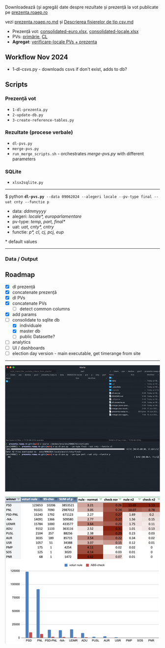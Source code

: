 Downloadează (și agregă) date despre rezultate și prezență la vot publicate pe [prezenta.roaep.ro](https://prezenta.roaep.ro/) 

vezi [prezenta.roaep.ro.md](docs/prezenta.roaep.ro.md) și [Descrierea fișierelor de tip csv.md](docs/Descrierea%20fișierelor%20de%20tip%20csv.md)

- Prezență vot: [consolidated-euro.xlsx](https://docs.google.com/spreadsheets/d/1Rynf1Ns5H1-j0RVtdlvD71mYWL09_B4i/edit?usp=sharing&ouid=110866595781073302984&rtpof=true&sd=true), [consolidated-locale.xlsx](https://docs.google.com/spreadsheets/d/1Ryn5gShIYUN3hjcrSUZurkZBfEQJVHyA/edit?usp=drive_link&ouid=110866595781073302984&rtpof=true&sd=true)    
- PVs: [primărie](https://docs.google.com/spreadsheets/d/1SJQjSnJlN1IeoQ38sXAIBM2LBtrj5Wo_/edit?usp=drive_link&ouid=110866595781073302984), [CL](https://docs.google.com/spreadsheets/d/1SJwARd3E-GEqKiwMhnlfMQP3ayxH11dQ/edit?usp=drive_link&ouid=110866595781073302984) 
- **Agregat**: [verificare-locale PVs + prezenta](https://docs.google.com/spreadsheets/d/1S4K92YJPrIUTOYLAEWafUJvKp04XojPg/edit?gid=1765616260)


## Workflow Nov 2024
- 1-dl-csvs.py - downloads csvs if don't exist, adds to db?

## Scripts

### Prezență vot
- `1-dl-prezenta.py`
- `2-update-db.py` 
- `3-create-reference-tables.py`  

### Rezultate (procese verbale)
- `dl-pvs.py`
- `merge-pvs.py`
- `run_merge_scripts.sh` - orchestrates _merge-pvs.py_ with different parameters

### SQLite
- `xlsx2sqlite.py`



----

$ python **`dl-pvs.py`**` --data 09062024 --alegeri locale --pv-type final --uat cnty --functie p`

- data: _ddmmyyyy_
- alegeri: _locale*, europarlamentare_ 
- pv-type: _temp, part, final*_ 
- uat: _uat, cnty*, cntry_ 
- functie: _p*, cl, cj, pcj, eup_

\* default values

----

### Data / Output
<!-- 
- \<data_scrutin\>-\<tip_alegeri\>/
    - prezenta/
        - csvs/
        - jsons/
        - consolidat/
    - pvs
        - \<functie\>/\<tip_uat\>/\<tip_uat\>/*.csv
        - merged-\<functie\>-\<tip_uat\>-\<tip_uat\>.xlsx
        - merged-\<functie\>-\<tip_uat\>-\<tip_uat\>.db
- static/
    - judete.csv
    - uat-siruta.csv

--- -->

## Roadmap

- [x] dl prezență
- [x] concatenate prezență
- [x] dl PVs
- [x] concatenate PVs
    - [ ] detect common columns
- [x] add params
- [ ] consolidate to sqlite db
    - [x] individuale
    - [x] master db
    - [ ] public Datasette?
- [ ] analytics
- [ ] UI / dashboards
- [ ] election day version - main executable, get timerange from site

---

![dl data](data/static/assets/dl-pvs.gif)

![voturi nule](data/static/assets/chart-v-nule.png)

